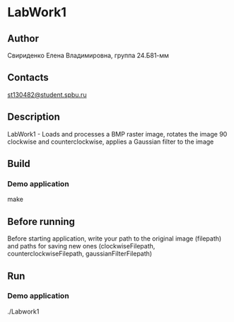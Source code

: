 # LabWork1

## Author
Свириденко Елена Владимировна, группа 24.Б81-мм

## Contacts
st130482@student.spbu.ru

## Description
LabWork1 - Loads and processes a BMP raster image, rotates the image 90 clockwise and counterclockwise, applies a Gaussian filter to the image

## Build

### Demo application

make

## Before running
Before starting application, write your path to the original image (filepath) and paths for saving new ones (clockwiseFilepath, counterclockwiseFilepath, gaussianFilterFilepath)

## Run

### Demo application

./Labwork1

